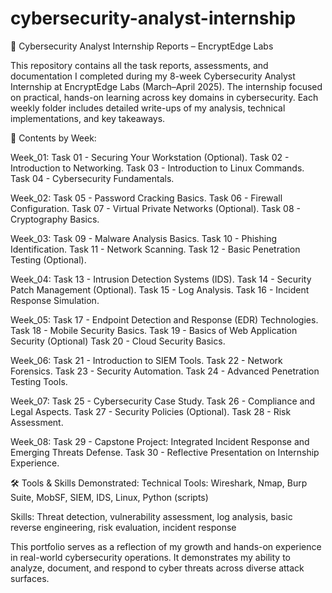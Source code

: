 # cybersecurity-analyst-internship
🔐 Cybersecurity Analyst Internship Reports – EncryptEdge Labs

This repository contains all the task reports, assessments, and documentation I completed during my 8-week Cybersecurity Analyst Internship at EncryptEdge Labs (March–April 2025). The internship focused on practical, hands-on learning across key domains in cybersecurity. Each weekly folder includes detailed write-ups of my analysis, technical implementations, and key takeaways.

📁 Contents by Week:

Week_01:
Task 01 - Securing Your Workstation (Optional).
Task 02 - Introduction to Networking.
Task 03 - Introduction to Linux Commands.
Task 04 - Cybersecurity Fundamentals.

Week_02:
Task 05 - Password Cracking Basics.
Task 06 - Firewall Configuration.
Task 07 - Virtual Private Networks (Optional).
Task 08 - Cryptography Basics.

Week_03:
Task 09 - Malware Analysis Basics.
Task 10 - Phishing Identification.
Task 11 - Network Scanning.
Task 12 - Basic Penetration Testing (Optional).

Week_04:
Task 13 - Intrusion Detection Systems (IDS).
Task 14 - Security Patch Management (Optional).
Task 15 - Log Analysis.
Task 16 - Incident Response Simulation.

Week_05:
Task 17 - Endpoint Detection and Response (EDR) Technologies.
Task 18 - Mobile Security Basics.
Task 19 - Basics of Web Application Security (Optional)
Task 20 - Cloud Security Basics.

Week_06:
Task 21 - Introduction to SIEM Tools.
Task 22 - Network Forensics.
Task 23 - Security Automation.
Task 24 - Advanced Penetration Testing Tools.

Week_07:
Task 25 - Cybersecurity Case Study.
Task 26 - Compliance and Legal Aspects.
Task 27 - Security Policies (Optional).
Task 28 - Risk Assessment.

Week_08:
Task 29 - Capstone Project: Integrated Incident Response and Emerging Threats Defense.
Task 30 - Reflective Presentation on Internship Experience.

🛠️ Tools & Skills Demonstrated:
Technical Tools: Wireshark, Nmap, Burp Suite, MobSF, SIEM, IDS, Linux, Python (scripts)

Skills: Threat detection, vulnerability assessment, log analysis, basic reverse engineering, risk evaluation, incident response

This portfolio serves as a reflection of my growth and hands-on experience in real-world cybersecurity operations. It demonstrates my ability to analyze, document, and respond to cyber threats across diverse attack surfaces.
